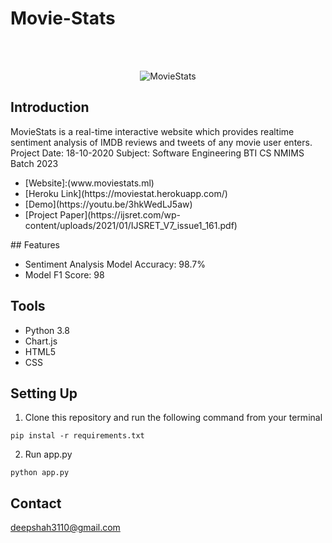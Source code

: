 # Movie-Stats

<br />
<br />


<p align="center">
    <img src="https://i.imgur.com/SJYUY3o.jpeg" alt="MovieStats" height="">
  </a>
</p>


<!-- DOCUMENTATION -->
## Introduction

MovieStats is a real-time interactive website which provides realtime sentiment analysis of IMDB reviews and tweets of any movie user enters.
Project Date: 18-10-2020
Subject: Software Engineering BTI CS NMIMS Batch 2023
<ul>
  <li>[Website]:(www.moviestats.ml)</li>
  <li>[Heroku Link](https://moviestat.herokuapp.com/)</li>
  <li>[Demo](https://youtu.be/3hkWedLJ5aw)</li>
  <li>[Project Paper](https://ijsret.com/wp-content/uploads/2021/01/IJSRET_V7_issue1_161.pdf)</li>


</ul>
## Features
<ul>  
<li>Sentiment Analysis Model Accuracy: 98.7%</li>  
<li>Model F1 Score: 98</li>  

</ul>

## Tools
<ul>  
<li>Python 3.8</li>  
<li>Chart.js</li>  
<li>HTML5</li>  
<li>CSS</li>  
</ul>




## Setting Up


1. Clone this repository and run the following command from your terminal

```
pip instal -r requirements.txt
```

2. Run app.py
```
python app.py
```


<!-- CONTACT -->
## Contact
deepshah3110@gmail.com
